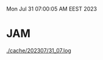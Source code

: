 Mon Jul 31 07:00:05 AM EEST 2023
# JAM
<a href='./cache/202307/31_07.log'>./cache/202307/31_07.log</a>
